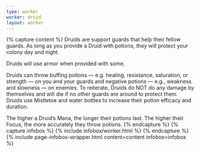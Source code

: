 ```yaml
---
type: worker
worker: druid
layout: worker
---
```

{% capture content %}
Druids are support guards that help their fellow guards. As long as you provide a Druid with potions, they will protect your colony day and night.

Druids will use armor when provided with some.

Druids can throw buffing potions — e.g. healing, resistance, saturation, or strength — on you and your guards and negative potions — e.g., weakness and slowness — on enemies. To reiterate, Druids do NOT do any damage by themselves and will die if no other guards are around to protect them. Druids use Mistletoe and water bottles to increase their potion efficacy and duration.

The higher a Druid’s Mana, the longer their potions last. The higher their Focus, the more accurately they throw potions.
{% endcapture %}
{% capture infobox %}
{% include infobox/worker.html %}
{% endcapture %}
{% include page-infobox-wrapper.html content=content infobox=infobox %}